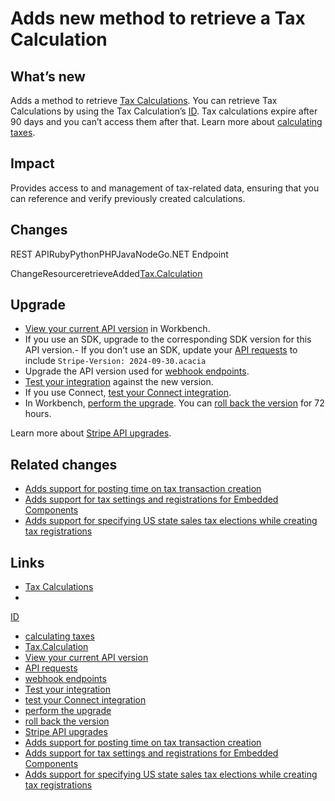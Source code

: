 # Adds new method to retrieve a Tax Calculation

## What’s new

Adds a method to retrieve [Tax
Calculations](https://docs.stripe.com/api/tax/calculations). You can retrieve
Tax Calculations by using the Tax Calculation’s
[ID](https://docs.stripe.com/api/tax/calculations/object#tax_calculation_object-id).
Tax calculations expire after 90 days and you can’t access them after that.
Learn more about [calculating
taxes](https://docs.stripe.com/tax/custom#calculate-tax).

## Impact

Provides access to and management of tax-related data, ensuring that you can
reference and verify previously created calculations.

## Changes

REST APIRubyPythonPHPJavaNodeGo.NET
 Endpoint

ChangeResourceretrieveAdded[Tax.Calculation](https://docs.stripe.com/api/tax/calculations/object)
## Upgrade

- [View your current API
version](https://docs.stripe.com/upgrades#view-your-api-version-and-the-latest-available-upgrade-in-workbench)
in Workbench.
- If you use an SDK, upgrade to the corresponding SDK version for this API
version.- If you don’t use an SDK, update your [API
requests](https://docs.stripe.com/api/versioning) to include `Stripe-Version:
2024-09-30.acacia`
- Upgrade the API version used for [webhook
endpoints](https://docs.stripe.com/webhooks/versioning).
- [Test your integration](https://docs.stripe.com/testing) against the new
version.
- If you use Connect, [test your Connect
integration](https://docs.stripe.com/connect/testing).
- In Workbench, [perform the
upgrade](https://docs.stripe.com/upgrades#perform-the-upgrade). You can [roll
back the version](https://docs.stripe.com/upgrades#roll-back-your-api-version)
for 72 hours.

Learn more about [Stripe API upgrades](https://docs.stripe.com/upgrades).

## Related changes

- [Adds support for posting time on tax transaction
creation](https://docs.stripe.com/changelog/acacia/2024-09-30/tax-posting-time-on-creation)
- [Adds support for tax settings and registrations for Embedded
Components](https://docs.stripe.com/changelog/acacia/2024-09-30/tax-registrations-settings-embedded-components)
- [Adds support for specifying US state sales tax elections while creating tax
registrations](https://docs.stripe.com/changelog/acacia/2024-09-30/support-us-state-sales-tax-elections-api)

## Links

- [Tax Calculations](https://docs.stripe.com/api/tax/calculations)
-
[ID](https://docs.stripe.com/api/tax/calculations/object#tax_calculation_object-id)
- [calculating taxes](https://docs.stripe.com/tax/custom#calculate-tax)
- [Tax.Calculation](https://docs.stripe.com/api/tax/calculations/object)
- [View your current API
version](https://docs.stripe.com/upgrades#view-your-api-version-and-the-latest-available-upgrade-in-workbench)
- [API requests](https://docs.stripe.com/api/versioning)
- [webhook endpoints](https://docs.stripe.com/webhooks/versioning)
- [Test your integration](https://docs.stripe.com/testing)
- [test your Connect integration](https://docs.stripe.com/connect/testing)
- [perform the upgrade](https://docs.stripe.com/upgrades#perform-the-upgrade)
- [roll back the
version](https://docs.stripe.com/upgrades#roll-back-your-api-version)
- [Stripe API upgrades](https://docs.stripe.com/upgrades)
- [Adds support for posting time on tax transaction
creation](https://docs.stripe.com/changelog/acacia/2024-09-30/tax-posting-time-on-creation)
- [Adds support for tax settings and registrations for Embedded
Components](https://docs.stripe.com/changelog/acacia/2024-09-30/tax-registrations-settings-embedded-components)
- [Adds support for specifying US state sales tax elections while creating tax
registrations](https://docs.stripe.com/changelog/acacia/2024-09-30/support-us-state-sales-tax-elections-api)